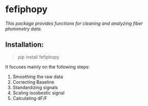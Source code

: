 # fefiphopy


*This package provides functions for cleaning and analyzing fiber photometry data.*

## Installation:

> pip install fefiphopy

It focuses mainly on the following steps:
1. Smoothing the raw data
2. Correcting Baseline
3. Standardizing signals
4. Scaling isosbestic signal
5. Calculating dF/F
